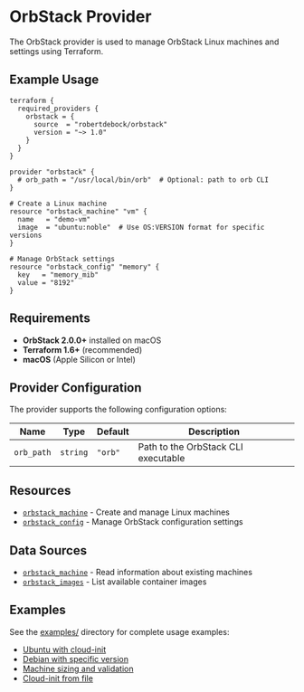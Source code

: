 # OrbStack Provider

The OrbStack provider is used to manage OrbStack Linux machines and settings using Terraform.

## Example Usage

```hcl
terraform {
  required_providers {
    orbstack = {
      source  = "robertdebock/orbstack"
      version = "~> 1.0"
    }
  }
}

provider "orbstack" {
  # orb_path = "/usr/local/bin/orb"  # Optional: path to orb CLI
}

# Create a Linux machine
resource "orbstack_machine" "vm" {
  name   = "demo-vm"
  image  = "ubuntu:noble"  # Use OS:VERSION format for specific versions
}

# Manage OrbStack settings
resource "orbstack_config" "memory" {
  key   = "memory_mib"
  value = "8192"
}
```

## Requirements

- **OrbStack 2.0.0+** installed on macOS
- **Terraform 1.6+** (recommended)
- **macOS** (Apple Silicon or Intel)

## Provider Configuration

The provider supports the following configuration options:

| Name | Type | Default | Description |
|------|------|---------|-------------|
| `orb_path` | `string` | `"orb"` | Path to the OrbStack CLI executable |

## Resources

- [`orbstack_machine`](resources/machine.md) - Create and manage Linux machines
- [`orbstack_config`](resources/config.md) - Manage OrbStack configuration settings

## Data Sources

- [`orbstack_machine`](data-sources/machine.md) - Read information about existing machines
- [`orbstack_images`](data-sources/images.md) - List available container images

## Examples

See the [examples/](../examples/) directory for complete usage examples:

- [Ubuntu with cloud-init](../examples/ubuntu-cloudinit/)
- [Debian with specific version](../examples/debian-tag/)
- [Machine sizing and validation](../examples/machine-sizing/)
- [Cloud-init from file](../examples/cloud-init-file/)
